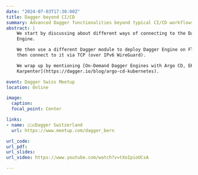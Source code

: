 ```yaml
---
date: "2024-07-03T17:30:00Z"
title: Dagger beyond CI/CD
summary: Advanced Dagger functionalities beyond typical CI/CD workflows
abstract: |
    We start by discussing about different ways of connecting to the Dagger
    Engine.

    We then use a different Dagger module to deploy Dagger Engine on Fly.io and
    then connect to it via TCP (over IPv6 WireGuard).

    We wrap up by mentioning [On-Demand Dagger Engines with Argo CD, EKS and
    Karpenter](https://dagger.io/blog/argo-cd-kubernetes).

event: Dagger Swiss Meetup
location: Online

image:
  caption:
  focal_point: Center

links:
- name: 🇨🇭Dagger Switzerland
  url: https://www.meetup.com/dagger_bern

url_code:
url_pdf:
url_slides:
url_video: https://www.youtube.com/watch?v=tXoIpioUCsA

---
```

